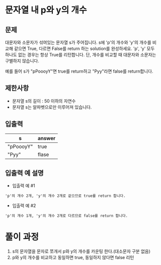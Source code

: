 # 문자열 내 p와 y의 개수

## 문제

대문자와 소문자가 섞여있는 문자열 s가 주어집니다. s에 'p'의 개수와 'y'의 개수를 비교해 같으면 True, 다르면 False를 return 하는 solution를 완성하세요.
'p', 'y' 모두 하나도 없는 경우는 항상 True를 리턴합니다. 단, 개수를 비교할 때 대문자와 소문자는 구별하지 않습니다.

예를 들어 s가 "pPoooyY"면 true를 return하고 "Pyy"라면 false를 return합니다.

## 제한사항

- 문자열 s의 길이 : 50 이하의 자연수
- 문자열 s는 알파벳으로만 이루어져 있습니다.

## 입출력

|s|answer|
|-----|-----|
|"pPoooyY"|true|
|"Pyy"|flase|

## 입출력 예 설명

- 입출력 예 #1

```
'p'의 개수 2개, 'y'의 개수 2개로 같으므로 true를 return 합니다.
```

- 입출력 예 #2

```
'p'의 개수 1개, 'y'의 개수 2개로 다르므로 false를 return 합니다.
```

# 풀이 과정

1. s의 문자열을 문자로 쪼개서 p와 y의 개수를 카운팅 한다.(대소문자 구분 없음)
2. p와 y의 개수를 비교하고 동일하면 true, 동일하지 않다면 false 리턴